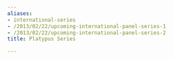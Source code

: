 ```yaml
---
aliases:
- international-series
- /2013/02/22/upcoming-international-panel-series-1
- /2013/02/22/upcoming-international-panel-series-2
title: Platypus Series

---
```

